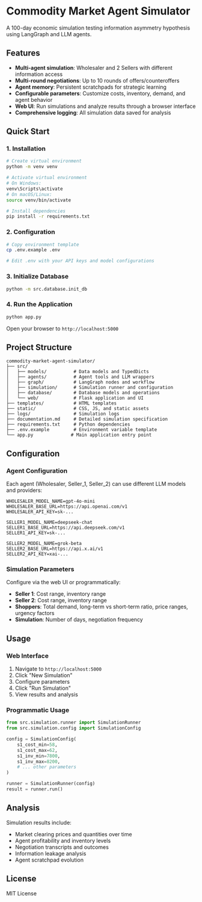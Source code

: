 # Commodity Market Agent Simulator

A 100-day economic simulation testing information asymmetry hypothesis using LangGraph and LLM agents.

## Features

- **Multi-agent simulation**: Wholesaler and 2 Sellers with different information access
- **Multi-round negotiations**: Up to 10 rounds of offers/counteroffers
- **Agent memory**: Persistent scratchpads for strategic learning
- **Configurable parameters**: Customize costs, inventory, demand, and agent behavior
- **Web UI**: Run simulations and analyze results through a browser interface
- **Comprehensive logging**: All simulation data saved for analysis

## Quick Start

### 1. Installation

```bash
# Create virtual environment
python -m venv venv

# Activate virtual environment
# On Windows:
venv\Scripts\activate
# On macOS/Linux:
source venv/bin/activate

# Install dependencies
pip install -r requirements.txt
```

### 2. Configuration

```bash
# Copy environment template
cp .env.example .env

# Edit .env with your API keys and model configurations
```

### 3. Initialize Database

```bash
python -m src.database.init_db
```

### 4. Run the Application

```bash
python app.py
```

Open your browser to `http://localhost:5000`

## Project Structure

```
commodity-market-agent-simulator/
├── src/
│   ├── models/          # Data models and TypedDicts
│   ├── agents/          # Agent tools and LLM wrappers
│   ├── graph/           # LangGraph nodes and workflow
│   ├── simulation/      # Simulation runner and configuration
│   ├── database/        # Database models and operations
│   └── web/             # Flask application and UI
├── templates/           # HTML templates
├── static/              # CSS, JS, and static assets
├── logs/                # Simulation logs
├── documentation.md     # Detailed simulation specification
├── requirements.txt     # Python dependencies
├── .env.example         # Environment variable template
└── app.py              # Main application entry point
```

## Configuration

### Agent Configuration

Each agent (Wholesaler, Seller_1, Seller_2) can use different LLM models and providers:

```env
WHOLESALER_MODEL_NAME=gpt-4o-mini
WHOLESALER_BASE_URL=https://api.openai.com/v1
WHOLESALER_API_KEY=sk-...

SELLER1_MODEL_NAME=deepseek-chat
SELLER1_BASE_URL=https://api.deepseek.com/v1
SELLER1_API_KEY=sk-...

SELLER2_MODEL_NAME=grok-beta
SELLER2_BASE_URL=https://api.x.ai/v1
SELLER2_API_KEY=xai-...
```

### Simulation Parameters

Configure via the web UI or programmatically:

- **Seller 1**: Cost range, inventory range
- **Seller 2**: Cost range, inventory range
- **Shoppers**: Total demand, long-term vs short-term ratio, price ranges, urgency factors
- **Simulation**: Number of days, negotiation frequency

## Usage

### Web Interface

1. Navigate to `http://localhost:5000`
2. Click "New Simulation"
3. Configure parameters
4. Click "Run Simulation"
5. View results and analysis

### Programmatic Usage

```python
from src.simulation.runner import SimulationRunner
from src.simulation.config import SimulationConfig

config = SimulationConfig(
    s1_cost_min=58,
    s1_cost_max=62,
    s1_inv_min=7800,
    s1_inv_max=8200,
    # ... other parameters
)

runner = SimulationRunner(config)
result = runner.run()
```

## Analysis

Simulation results include:

- Market clearing prices and quantities over time
- Agent profitability and inventory levels
- Negotiation transcripts and outcomes
- Information leakage analysis
- Agent scratchpad evolution

## License

MIT License

